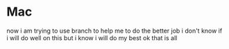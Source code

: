 # Mac
now i am trying to use branch to help me to do the better job 
i don't know if i will do well on this 
but i know i will do my best 
ok
that is all

